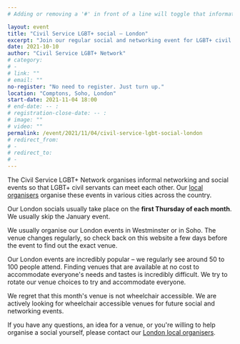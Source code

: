 ```yaml
---
# Adding or removing a '#' in front of a line will toggle that information off and on from being processed. 

layout: event
title: "Civil Service LGBT+ social – London"
excerpt: "Join our regular social and networking event for LGBT+ civil servants based in and around London."
date: 2021-10-10
author: "Civil Service LGBT+ Network"
# category: 
# - 
# link: ""
# email: ""
no-register: "No need to register. Just turn up."
location: "Comptons, Soho, London"
start-date: 2021-11-04 18:00
# end-date: -- :
# registration-close-date: -- :
# image: ""
# video: ""
permalink: /event/2021/11/04/civil-service-lgbt-social-london
# redirect_from: 
# - 
# redirect_to: 
# - 
---
```


The Civil Service LGBT+ Network organises informal networking and social events so that LGBT+ civil servants can meet each other. Our [local organisers](/team) organise these events in various cities across the country.

Our London socials usually take place on the **first Thursday of each month**. We usually skip the January event.

We usually organise our London events in Westminster or in Soho. The venue changes regularly, so check back on this website a few days before the event to find out the exact venue. 

Our London events are incredibly popular – we regularly see around 50 to 100 people attend. Finding venues that are available at no cost to accommodate everyone's needs and tastes is incredibly difficult. We try to rotate our venue choices to try and accommodate everyone.

We regret that this month's venue is not wheelchair accessible. We are actively looking for wheelchair accessible venues for future social and networking events.

If you have any questions, an idea for a venue, or you're willing to help organise a social yourself, please contact our [London local organisers](/team).
